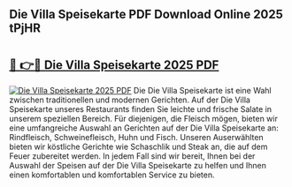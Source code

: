 ## Die Villa Speisekarte PDF Download Online 2025 tPjHR

# <h2><a href="http://gcb9m2.nevu.top/?p=Die+Villa+Speisekarte">🔗 👉🔴 Die Villa Speisekarte 2025 PDF</a></h2>

[![Die Villa Speisekarte 2025 PDF](https://i.imgur.com/dBaPXMq.png)](http://gcb9m2.nevu.top/?p=Die+Villa+Speisekarte)
Die Die Villa Speisekarte ist eine Wahl zwischen traditionellen und modernen Gerichten. Auf der Die Villa Speisekarte unseres Restaurants finden Sie leichte und frische Salate in unserem speziellen Bereich. Für diejenigen, die Fleisch mögen, bieten wir eine umfangreiche Auswahl an Gerichten auf der Die Villa Speisekarte an: Rindfleisch, Schweinefleisch, Huhn und Fisch. Unseren Auserwählten bieten wir köstliche Gerichte wie Schaschlik und Steak an, die auf dem Feuer zubereitet werden. In jedem Fall sind wir bereit, Ihnen bei der Auswahl der Speisen auf der Die Villa Speisekarte zu helfen und Ihnen einen komfortablen und komfortablen Service zu bieten.
